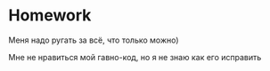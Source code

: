 # Homework
 
Меня надо ругать за всё, что только можно)

Мне не нравиться мой гавно-код, но я не знаю как его исправить